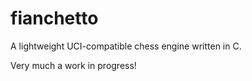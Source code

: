 # fianchetto
A lightweight UCI-compatible chess engine written in C.

Very much a work in progress!
